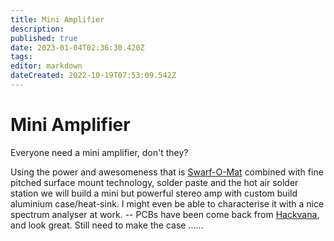 ```yaml
---
title: Mini Amplifier
description: 
published: true
date: 2023-01-04T02:36:30.420Z
tags: 
editor: markdown
dateCreated: 2022-10-19T07:53:09.542Z
---
```


# Mini Amplifier

Everyone need a mini amplifier, don't they?

Using the power and awesomeness that is [Swarf-O-Mat](Swarf-O-Mat) combined with fine pitched surface mount technology, solder paste and the hot air solder station we will build a mini but powerful stereo amp with custom build aluminium case/heat-sink. I might even be able to characterise it with a nice spectrum analyser at work. -- PCBs have been come back from [Hackvana](http://www.hackvana.com/store/), and look great. Still need to make the case ......
